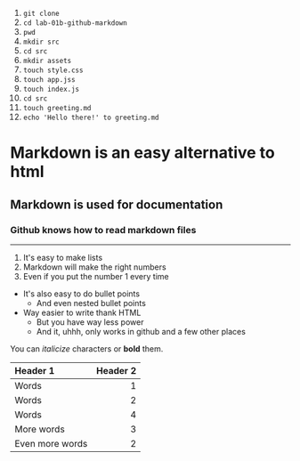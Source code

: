 1) `git clone`
1) `cd lab-01b-github-markdown`
1) `pwd`
1) `mkdir src`
1) `cd src`
1) `mkdir assets`
1) `touch style.css`
1) `touch app.jss`
1) `touch index.js`
1) `cd src`
1) `touch greeting.md`
1) `echo 'Hello there!' to greeting.md`


# Markdown is an easy alternative to html
## Markdown is used for documentation
### Github knows how to read markdown files
---
1) It's easy to make lists
1) Markdown will make the right numbers
1) Even if you put the number 1 every time
- It's also easy to do bullet points
  - And even nested bullet points
- Way easier to write thank HTML
  - But you have way less power
  - And it, uhhh, only works in github and a few other places

You can _italicize_ characters or **bold** them.

Header 1 | Header 2
:--|--:
Words | 1
Words | 2
Words | 4
More words | 3
Even more words | 2